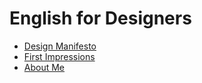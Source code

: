 # English for Designers

- [Design Manifesto](01-design-manifesto) 
- [First Impressions](02-first-impressions)
- [About Me](03-about-me)
  
